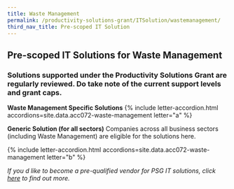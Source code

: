 ```yaml
---
title: Waste Management
permalink: /productivity-solutions-grant/ITSolution/wastemanagement/
third_nav_title: Pre-scoped IT Solution
---
```


## Pre-scoped IT Solutions for Waste Management

### Solutions supported under the Productivity Solutions Grant are regularly reviewed. Do take note of the current support levels and grant caps.

**Waste Management Specific Solutions**
{% include letter-accordion.html accordions=site.data.acc072-waste-management letter="a" %}

**Generic Solution (for all sectors)**
Companies across all business sectors (including Waste Management) are eligible for the solutions here.

{% include letter-accordion.html accordions=site.data.acc072-waste-management letter="b" %}

_If you d like to become a pre-qualified vendor for PSG IT solutions, click <a target='_blank' href='https://www.imda.gov.sg/icmvendors' >here</a> to find out more._